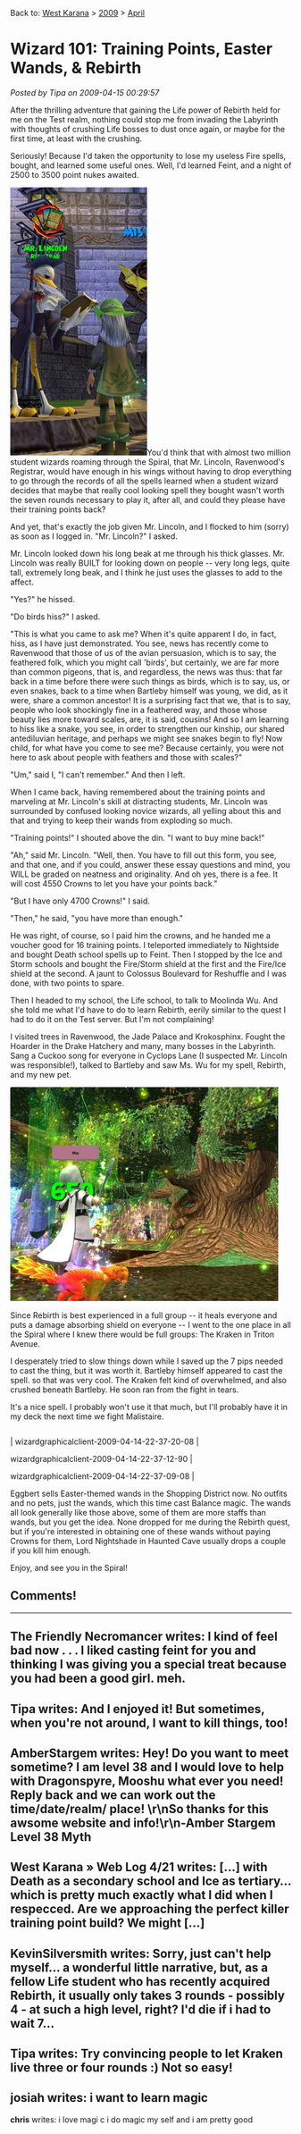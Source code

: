 Back to: [West Karana](/posts/westkarana.md) > [2009](/posts/2009/westkarana.md) > [April](./westkarana.md)
# Wizard 101: Training Points, Easter Wands, & Rebirth

*Posted by Tipa on 2009-04-15 00:29:57*

After the thrilling adventure that gaining the Life power of Rebirth held for me on the Test realm, nothing could stop me from invading the Labyrinth with thoughts of crushing Life bosses to dust once again, or maybe for the first time, at least with the crushing.

Seriously! Because I'd taken the opportunity to lose my useless Fire spells, bought, and learned some useful ones. Well, I'd learned Feint, and a night of 2500 to 3500 point nukes awaited.

![wizardgraphicalclient-2009-04-14-18-00-34-82](../../../uploads/2009/04/wizardgraphicalclient-2009-04-14-18-00-34-82-245x480.jpg "wizardgraphicalclient-2009-04-14-18-00-34-82")You'd think that with almost two million student wizards roaming through the Spiral, that Mr. Lincoln, Ravenwood's Registrar, would have enough in his wings without having to drop everything to go through the records of all the spells learned when a student wizard decides that maybe that really cool looking spell they bought wasn't worth the seven rounds necessary to play it, after all, and could they please have their training points back?

And yet, that's exactly the job given Mr. Lincoln, and I flocked to him (sorry) as soon as I logged in. "Mr. Lincoln?" I asked.

Mr. Lincoln looked down his long beak at me through his thick glasses. Mr. Lincoln was really BUILT for looking down on people -- very long legs, quite tall, extremely long beak, and I think he just uses the glasses to add to the affect.

"Yes?" he hissed.

"Do birds hiss?" I asked.

"This is what you came to ask me? When it's quite apparent I do, in fact, hiss, as I have just demonstrated. You see, news has recently come to Ravenwood that those of us of the avian persuasion, which is to say, the feathered folk, which you might call 'birds', but certainly, we are far more than common pigeons, that is, and regardless, the news was thus: that far back in a time before there were such things as birds, which is to say, us, or even snakes, back to a time when Bartleby himself was young, we did, as it were, share a common ancestor! It is a surprising fact that we, that is to say, people who look shockingly fine in a feathered way, and those whose beauty lies more toward scales, are, it is said, cousins! And so I am learning to hiss like a snake, you see, in order to strengthen our kinship, our shared antediluvian heritage, and perhaps we might see snakes begin to fly! Now child, for what have you come to see me? Because certainly, you were not here to ask about people with feathers and those with scales?"

"Um," said I, "I can't remember." And then I left.

When I came back, having remembered about the training points and marveling at Mr. Lincoln's skill at distracting students, Mr. Lincoln was surrounded by confused looking novice wizards, all yelling about this and that and trying to keep their wands from exploding so much.

"Training points!" I shouted above the din. "I want to buy mine back!"

"Ah," said Mr. Lincoln. "Well, then. You have to fill out this form, you see, and that one, and if you could, answer these essay questions and mind, you WILL be graded on neatness and originality. And oh yes, there is a fee. It will cost 4550 Crowns to let you have your points back."

"But I have only 4700 Crowns!" I said.

"Then," he said, "you have more than enough."

He was right, of course, so I paid him the crowns, and he handed me a voucher good for 16 training points. I teleported immediately to Nightside and bought Death school spells up to Feint. Then I stopped by the Ice and Storm schools and bought the Fire/Storm shield at the first and the Fire/Ice shield at the second. A jaunt to Colossus Boulevard for Reshuffle and I was done, with two points to spare.

Then I headed to my school, the Life school, to talk to Moolinda Wu. And she told me what I'd have to do to learn Rebirth, eerily similar to the quest I had to do it on the Test server. But I'm not complaining!

I visited trees in Ravenwood, the Jade Palace and Krokosphinx. Fought the Hoarder in the Drake Hatchery and many, many bosses in the Labyrinth. Sang a Cuckoo song for everyone in Cyclops Lane (I suspected Mr. Lincoln was responsible!), talked to Bartleby and saw Ms. Wu for my spell, Rebirth, and my new pet.

[![wizardgraphicalclient-2009-04-14-22-54-52-17](../../../uploads/2009/04/wizardgraphicalclient-2009-04-14-22-54-52-17-480x383.jpg "wizardgraphicalclient-2009-04-14-22-54-52-17")](../../../uploads/2009/04/wizardgraphicalclient-2009-04-14-22-54-52-17.jpg)

Since Rebirth is best experienced in a full group -- it heals everyone and puts a damage absorbing shield on everyone -- I went to the one place in all the Spiral where I knew there would be full groups: The Kraken in Triton Avenue.

I desperately tried to slow things down while I saved up the 7 pips needed to cast the thing, but it was worth it. Bartleby himself appeared to cast the spell. so that was very cool. The Kraken felt kind of overwhelmed, and also crushed beneath Bartleby. He soon ran from the fight in tears.

It's a nice spell. I probably won't use it that much, but I'll probably have it in my deck the next time we fight Malistaire.



|  |  |  |
| --- | --- | --- |
|
 wizardgraphicalclient-2009-04-14-22-37-20-08 |

 wizardgraphicalclient-2009-04-14-22-37-12-90 |

 wizardgraphicalclient-2009-04-14-22-37-09-08 |




Eggbert sells Easter-themed wands in the Shopping District now. No outfits and no pets, just the wands, which this time cast Balance magic. The wands all look generally like those above, some of them are more staffs than wands, but you get the idea. None dropped for me during the Rebirth quest, but if you're interested in obtaining one of these wands without paying Crowns for them, Lord Nightshade in Haunted Cave usually drops a couple if you kill him enough.

Enjoy, and see you in the Spiral!

## Comments!
---
**The Friendly Necromancer** writes: I kind of feel bad now . . . I liked casting feint for you and thinking I was giving you a special treat because you had been a good girl. meh.
---
**Tipa** writes: And I enjoyed it! But sometimes, when you're not around, I want to kill things, too!
---
**AmberStargem** writes: Hey! Do you want to meet sometime? I am level 38 and I would love to help with Dragonspyre, Mooshu what ever you need! Reply back and we can work out the time/date/realm/ place! \r\nSo thanks for this awsome website and info!\r\n-Amber Stargem Level 38 Myth
---
**West Karana » Web Log 4/21** writes: [...] with Death as a secondary school and Ice as tertiary&#8230; which is pretty much exactly what I did when I respecced. Are we approaching the perfect killer training point build? We might [...]
---
**KevinSilversmith** writes: Sorry, just can't help myself... a wonderful little narrative, but, as a fellow Life student who has recently acquired Rebirth, it usually only takes 3 rounds - possibly 4 - at such a high level, right? I'd die if i had to wait 7...
---
**Tipa** writes: Try convincing people to let Kraken live three or four rounds :) Not so easy!
---
**josiah** writes: i want to learn magic
---
**chris** writes: i love magi c i do magic my self and i am pretty good
